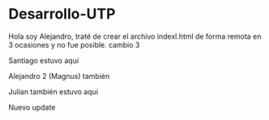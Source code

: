 # Desarrollo-UTP
Hola soy Alejandro, traté de crear el archivo indexl.html de forma remota en 3 ocasiones y no fue posible. cambio 3

Santiago estuvo aquí

Alejandro 2 (Magnus) también

Julian también estuvo aquí


Nuevo update
